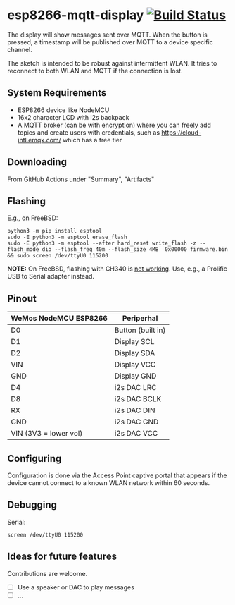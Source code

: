 # esp8266-mqtt-display [![Build Status](https://github.com/probonopd/esp8266-mqtt-display/actions/workflows/compile.yml/badge.svg)](https://github.com/probonopd/esp8266-mqtt-display/actions/workflows/compile.yml)

The display will show messages sent over MQTT. When the button is pressed, a timestamp will be published over MQTT to a device specific channel.

The sketch is intended to be robust against intermittent WLAN. It tries to reconnect to both WLAN and MQTT if the connection is lost.

## System Requirements

* ESP8266 device like NodeMCU
* 16x2 character LCD with i2s backpack
* A MQTT broker (can be with encryption) where you can freely add topics and create users with credentials, such as https://cloud-intl.emqx.com/ which has a free tier
  
## Downloading

From GitHub Actions under "Summary", "Artifacts"

## Flashing

E.g., on FreeBSD:

```
python3 -m pip install esptool
sudo -E python3 -m esptool erase_flash
sudo -E python3 -m esptool --after hard_reset write_flash -z --flash_mode dio --flash_freq 40m --flash_size 4MB  0x00000 firmware.bin && sudo screen /dev/ttyU0 115200
```

__NOTE:__ On FreeBSD, flashing with CH340 is [not working](https://github.com/espressif/esptool/issues/272). Use, e.g., a Prolific USB to Serial adapter instead.

## Pinout

| WeMos NodeMCU ESP8266 | Periperhal            |
|-----------------------|-----------------------|
| D0                    | Button (built in)     |
| D1                    | Display SCL           |
| D2                    | Display SDA           |
| VIN                   | Display VCC           |
| GND                   | Display GND           |
| D4                    | i2s DAC LRC           |
| D8                    | i2s DAC BCLK          |
| RX                    | i2s DAC DIN           |
| GND                   | i2s DAC GND           |
| VIN (3V3 = lower vol) | i2s DAC VCC           |

## Configuring

Configuration is done via the Access Point captive portal that appears if the device cannot connect to a known WLAN network within 60 seconds.

## Debugging

Serial:

```
screen /dev/ttyU0 115200
```

## Ideas for future features

Contributions are welcome.

- [ ] Use a speaker or DAC to play messages
- [ ] ...
